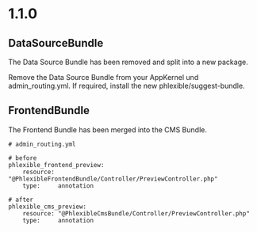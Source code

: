 1.1.0
=====

DataSourceBundle
----------------

The Data Source Bundle has been removed and split into a new package.

Remove the Data Source Bundle from your AppKernel und admin_routing.yml. If required, install the new phlexible/suggest-bundle.

FrontendBundle
--------------

The Frontend Bundle has been merged into the CMS Bundle.

```
# admin_routing.yml
  
# before
phlexible_frontend_preview:
    resource: "@PhlexibleFrontendBundle/Controller/PreviewController.php"
    type:     annotation
 
# after
phlexible_cms_preview:
    resource: "@PhlexibleCmsBundle/Controller/PreviewController.php"
    type:     annotation
```
